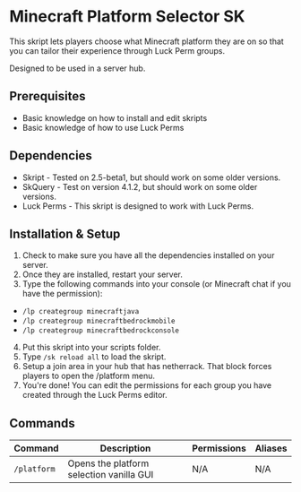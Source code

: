 # Minecraft Platform Selector SK
This skript lets players choose what Minecraft platform they are on so that you can tailor their experience through Luck Perm groups.

Designed to be used in a server hub.

## Prerequisites
* Basic knowledge on how to install and edit skripts
* Basic knowledge of how to use Luck Perms

## Dependencies
* Skript - Tested on 2.5-beta1, but should work on some older versions.
* SkQuery - Test on version 4.1.2, but should work on some older versions.
* Luck Perms - This skript is designed to work with Luck Perms.

## Installation & Setup
1. Check to make sure you have all the dependencies installed on your server.
2. Once they are installed, restart your server.
3. Type the following commands into your console (or Minecraft chat if you have the permission):
* `/lp creategroup minecraftjava`
* `/lp creategroup minecraftbedrockmobile`
* `/lp creategroup minecraftbedrockconsole`
4. Put this skript into your scripts folder.
5. Type `/sk reload all` to load the skript.
6. Setup a join area in your hub that has netherrack. That block forces players to open the /platform menu.
6. You're done! You can edit the permissions for each group you have created through the Luck Perms editor.


## Commands
| Command | Description | Permissions | Aliases
| --- | --- | --- | --- |
| `/platform` | Opens the platform selection vanilla GUI | N/A | N/A |

